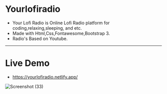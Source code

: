 # Yourlofiradio

- Your Lofi Radio is Online Lofi Radio platform for coding,relaxing,sleeping, and etc.
- Made with Html,Css,Fontawesome,Bootstrap 3.
- Radio's Based on Youtube.
----------------------------------------------------------------------------------------

# Live Demo

- https://yourlofiradio.netlify.app/


![Screenshot (33)](https://user-images.githubusercontent.com/77200703/152203377-0e75bf08-432e-4dab-8e0e-09ca4cb2ca7b.png)
